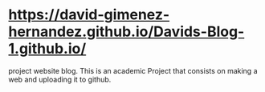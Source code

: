# https://david-gimenez-hernandez.github.io/Davids-Blog-1.github.io/
project website blog.
This is an academic Project that consists on making a web and uploading it to github.
